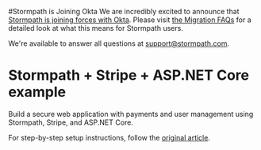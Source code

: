 #Stormpath is Joining Okta
We are incredibly excited to announce that [Stormpath is joining forces with Okta](https://stormpath.com/blog/stormpaths-new-path?utm_source=github&utm_medium=readme&utm-campaign=okta-announcement). Please visit [the Migration FAQs](https://stormpath.com/oktaplusstormpath?utm_source=github&utm_medium=readme&utm-campaign=okta-announcement) for a detailed look at what this means for Stormpath users.

We're available to answer all questions at [support@stormpath.com](mailto:support@stormpath.com).

# Stormpath + Stripe + ASP.NET Core example

Build a secure web application with payments and user management using Stormpath, Stripe, and ASP.NET Core.

For step-by-step setup instructions, follow the [original article](https://stormpath.com/blog/stripe-stormpath-dotnet-core).
